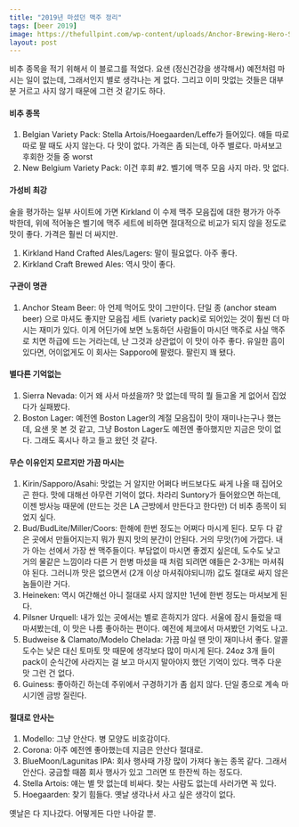 ```yaml
---
title: "2019년 마셨던 맥주 정리"
tags: [beer 2019]
image: https://thefullpint.com/wp-content/uploads/Anchor-Brewing-Hero-Shot.jpg
layout: post
---
```


비추 종목을 적기 위해서 이 블로그를 적었다. 요샌 (정신건강을 생각해서) 예전처럼 마시는 일이 없는데, 그래서인지 별로 생각나는 게 없다. 그리고 이미 맛없는 것들은 대부분 거르고 사지 않기 때문에 그런 것 같기도 하다. 

#### 비추 종목

1. Belgian Variety Pack: Stella Artois/Hoegaarden/Leffe가 들어있다. 얘들 따로따로 팔 때도 사지 않는다. 다 맛이 없다. 가격은 좀 되는데, 아주 별로다. 마셔보고 후회한 것들 중 worst
2. New Belgium Variety Pack: 이건 후회 #2. 벨기에 맥주 모음 사지 마라. 맛 없다. 

#### 가성비 최강

술을 평가하는 일부 사이트에 가면 Kirkland 이 수제 맥주 모음집에 대한 평가가 아주 박한데, 위에 적어놓은 벨기에 맥주 세트에 비하면 절대적으로 비교가 되지 않을 정도로 맛이 좋다. 가격은 훨씬 더 싸지만.

1. Kirkland Hand Crafted Ales/Lagers: 말이 필요없다. 아주 좋다.
2. Kirkland Craft Brewed Ales: 역시 맛이 좋다. 

#### 구관이 명관

1. Anchor Steam Beer: 아 언제 먹어도 맛이 그만이다. 단일 종 (anchor steam beer) 으로 마셔도 좋지만 모음집 세트 (variety pack)로 되어있는 것이 훨씬 더 마시는 재미가 있다. 이게 어딘가에 보면 노동하던 사람들이 마시던 맥주로 사실 맥주로 치면 하급에 드는 거라는데, 난 그것과 상관없이 이 맛이 아주 좋다. 유일한 흠이 있다면, 어이없게도 이 회사는 Sapporo에 팔렸다. 팔린지 꽤 됐다. 

#### 별다른 기억없는 

1. Sierra Nevada: 이거 왜 사서 마셨을까? 맛 없는데 딱히 뭘 들고올 게 없어서 집었다가 실패봤다. 
2. Boston Lager: 예전엔 Boston Lager의 계절 모음집이 맛이 재미나는구나 했는데, 요샌 못 본 것 같고, 그냥 Boston Lager도 예전엔 좋아했지만 지금은 맛이 없다. 그래도 혹시나 하고 들고 왔던 것 같다. 

#### 무슨 이유인지 모르지만 가끔 마시는

1. Kirin/Sapporo/Asahi: 맛없는 거 알지만 어쩌다 버드보다도 싸게 나올 때 집어오곤 한다. 맛에 대해선 아무런 기억이 없다. 차라리 Suntory가 들어왔으면 하는데, 이젠 방사능 때문에 (만드는 것은 LA 근방에서 만든다고 한다만) 더 비추 종목이 되었지 싶다. 
2. Bud/BudLite/Miller/Coors: 한해에 한번 정도는 어쩌다 마시게 된다. 모두 다 같은 곳에서 만들어지는지 뭐가 뭔지 맛의 분간이 안된다. 거의 무맛(?)에 가깝다. 내가 아는 선에서 가장 싼 맥주들이다. 부담없이 마시면 좋겠지 싶은데, 도수도 낮고 거의 물같은 느낌이라 다른 거 한병 마셨을 때 처럼 되려면 얘들은 2-3개는 마셔줘야 된다. 그러니까 맛은 없으면서 (2개 이상 마셔줘야되니까) 값도 절대로 싸지 않은 놈들이란 거다. 
3. Heineken: 역시 여간해선 아니 절대로 사지 않지만 1년에 한번 정도는 마셔보게 된다. 
4. Pilsner Urquell: 내가 있는 곳에서는 별로 흔하지가 않다. 서울에 잠시 들렀을 때 마셔봤는데, 이 맛은 나름 좋아하는 편이다. 예전에 체코에서 마셔봤던 기억도 나고. 
5. Budweise & Clamato/Modelo Chelada: 가끔 마실 땐 맛이 재미나서 좋다. 알콜 도수는 낮은 대신 토마토 맛 때문에 생각보다 많이 마시게 된다. 24oz 3개 들이 pack이 순식간에 사라지는 걸 보고 마시지 말아야지 했던 기억이 있다. 맥주 다운 맛 그런 건 없다. 
6. Guiness: 좋아하긴 하는데 주위에서 구경하기가 좀 쉽지 않다. 단일 종으로 계속 마시기엔 금방 질린다. 

#### 절대로 안사는

1. Modello: 그냥 안산다. 병 모양도 비호감이다. 
2. Corona: 아주 예전엔 좋아했는데 지금은 안산다 절대로. 
3. BlueMoon/Lagunitas IPA: 회사 행사때 가장 많이 가져다 놓는 종목 같다. 그래서 안산다. 궁금할 때쯤 회사 행사가 있고 그러면 또 한잔씩 하는 정도다. 
4. Stella Artois: 얘는 별 맛 없는데 비싸다. 찾는 사람도 없는데 사러가면 꼭 있다. 
5. Hoegaarden: 찾기 힘들다. 옛날 생각나서 사고 싶은 생각이 없다. 

옛날은 다 지나갔다. 어떻게든 다만 나아갈 뿐.